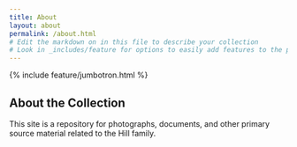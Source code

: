 ```yaml
---
title: About
layout: about
permalink: /about.html
# Edit the markdown on in this file to describe your collection
# Look in _includes/feature for options to easily add features to the page
---
```


{% include feature/jumbotron.html %}

<!-- {% include feature/nav-menu.html sections="About the Collection;About the About Page" %} -->

## About the Collection

This site is a repository for photographs, documents, and other primary source material related to the Hill family. 